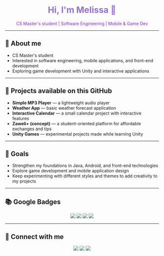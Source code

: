 <!-- Profile Header -->
<h1 align="center" style="color:#9370DB;">Hi, I'm Melissa 👋</h1>
<p align="center" style="color:#8A2BE2;">CS Master's student | Software Engineering | Mobile & Game Dev</p>

---

## 🌸 About me
- CS Master's student  
- Interested in software engineering, mobile applications, and front-end development  
- Exploring game development with Unity and interactive applications  

---

## 💜 Projects available on this GitHub
- **Simple MP3 Player** — a lightweight audio player  
- **Weather App** — basic weather forecast application  
- **Interactive Calendar** — a small calendar project with interactive features  
- **Zaweli+ (concept)** — a student-oriented platform for affordable exchanges and tips  
- **Unity Games** — experimental projects made while learning Unity  

---

## 🎯 Goals
- Strengthen my foundations in Java, Android, and front-end technologies  
- Explore game development and mobile application design  
- Keep experimenting with different styles and themes to add creativity to my projects  

---

## 📚 Google Badges
<p align="center">
  <img src="https://img.shields.io/badge/Build%20Apps%20with%20Flutter-9B59B6?style=for-the-badge&logo=flutter&logoColor=white" />
  <img src="https://img.shields.io/badge/Introduction%20to%20SQL-6C3483?style=for-the-badge&logo=postgresql&logoColor=white" />
  <img src="https://img.shields.io/badge/Web%20Apps%20with%20Firebase-8E44AD?style=for-the-badge&logo=firebase&logoColor=white" />
  <img src="https://img.shields.io/badge/Get%20data%20from%20the%20internet-7D3C98?style=for-the-badge&logo=googlechrome&logoColor=white" />
</p>

---

## 🔗 Connect with me
<p align="center">
  <a href="https://github.com/melbouls"><img src="https://img.shields.io/badge/GitHub-181717?style=for-the-badge&logo=github&logoColor=white" /></a>
  <a href="https://linkedin.com/in/tonprofil"><img src="https://img.shields.io/badge/LinkedIn-0077B5?style=for-the-badge&logo=linkedin&logoColor=white" /></a>
  <a href="mailto:tonmail@gmail.com"><img src="https://img.shields.io/badge/Email-D14836?style=for-the-badge&logo=gmail&logoColor=white" /></a>
</p>
